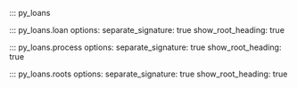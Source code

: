 
::: py_loans

::: py_loans.loan
    options:
      separate_signature: true
      show_root_heading: true

::: py_loans.process
    options:
      separate_signature: true
      show_root_heading: true

::: py_loans.roots
    options:
      separate_signature: true
      show_root_heading: true
